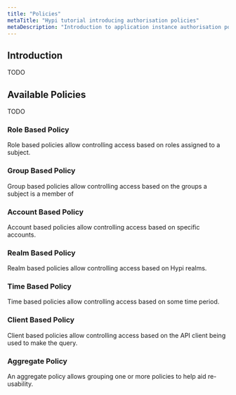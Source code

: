 ```yaml
---
title: "Policies"
metaTitle: "Hypi tutorial introducing authorisation policies"
metaDescription: "Introduction to application instance authorisation policies on the Hypi platform"
---
```


## Introduction
TODO

## Available Policies
TODO

### Role Based Policy 
Role based policies allow controlling access based on roles assigned to a subject.

### Group Based Policy 
Group based policies allow controlling access based on the groups a subject is a member of

### Account Based Policy 
Account based policies allow controlling access based on specific accounts.

### Realm Based Policy 
Realm based policies allow controlling access based on Hypi realms.

### Time Based Policy 
Time based policies allow controlling access based on some time period.

### Client Based Policy 
Client based policies allow controlling access based on the API client being used to make the query.

### Aggregate Policy 
An aggregate policy allows grouping one or more policies to help aid re-usability.
